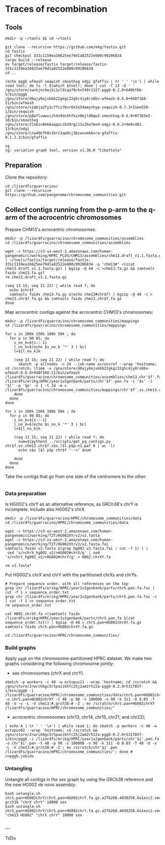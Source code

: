 # Traces of recombination

## Tools

```shell
mkdir -p ~/tools $$ cd ~/tools

git clone --recursive https://github.com/ekg/fastix.git
cd fastix
git checkout 331c1159ea16625ee79d1a82522e800c99206834
cargo build --release
mv target/release/fastix target/release/fastix-331c1159ea16625ee79d1a82522e800c99206834
cd ..

(echo pggb wfmash seqwish smoothxg odgi gfaffix | tr ' ' '\n') | while read tool; do ls -l $(which $tool); done | cut -f 13 -d ' '
/gnu/store/swnkjnc9wj6i1cl9iqa79chnf40r1327-pggb-0.2.0+640bf6b-5/bin/pggb
/gnu/store/d6ajy0ajxkbb22gkgi32g5c4jy8rs8bv-wfmash-0.6.0+948f168-21/bin/wfmash
/gnu/store/v1q6ja2fy3c7fcz7bnr6k3x54amynhyp-seqwish-0.7.3+51ee550-1/bin/seqwish
/gnu/store/p8wflvwwxiih4z9ds5hfkin8mjld6qw2-smoothxg-0.6.0+0f383e5-10/bin/smoothxg
/gnu/store/2ln6zv8mk6aqqzcib39rgi11x2hn7mv9-odgi-0.6.2+9e9c481-13/bin/odgi
/gnu/store/ccw48k7h8v1brz3ap0sj3bcwvvmk6xra-gfaffix-0.1.2.2/bin/gfaffix

vg
vg: variation graph tool, version v1.36.0 "Cibottola"
```

## Preparation

Clone the repository:

```shell
cd /lizardfs/guarracino/
git clone --recursive https://github.com/pangenome/chromosome_communities.git
```

## Collect contigs running from the p-arm to the q-arm of the acrocentric chromosomes

Prepare CHM13's acrocentric chromosomes:

```shell
mkdir -p /lizardfs/guarracino/chromosome_communities/assemblies
cd /lizardfs/guarracino/chromosome_communities/assemblies

wget -c https://s3-us-west-2.amazonaws.com/human-pangenomics/working/HPRC_PLUS/CHM13/assemblies/chm13.draft_v1.1.fasta.gz
( ~/tools/fastix/target/release/fastix-331c1159ea16625ee79d1a82522e800c99206834 -p 'chm13#' <(zcat chm13.draft_v1.1.fasta.gz) | bgzip -@ 48 -c >chm13.fa.gz && samtools faidx chm13.fa.gz)
rm chm13.draft_v1.1.fasta.gz

(seq 13 15; seq 21 22) | while read f; do
  echo $chr$f
  samtools faidx chm13.fa.gz $(echo chm13#chr$f) | bgzip -@ 48 -c > chm13.chr$f.fa.gz && samtools faidx chm13.chr$f.fa.gz
done
```

Map acrocentric contigs against the acrocentric CHM13's chromosomes:

```shell
mkdir -p /lizardfs/guarracino/chromosome_communities/mappings
cd /lizardfs/guarracino/chromosome_communities/mappings

for s in 200k 150k 100k 50k ; do
  for p in 90 85; do
    s_no_k=${s::-1}
    l_no_k=$(echo $s_no_k '*' 3 | bc)
    l=${l_no_k}k
    
    (seq 13 15; seq 21 22) | while read f; do
      sbatch -p allnodes -c 24 --job-name acrovsref --wrap 'hostname; cd /scratch; \time -v /gnu/store/d6ajy0ajxkbb22gkgi32g5c4jy8rs8bv-wfmash-0.6.0+948f168-21/bin/wfmash /lizardfs/guarracino/chromosome_communities/assemblies/chm13.chr'$f'.fa.gz /lizardfs/erikg/HPRC/year1v2genbank/parts/chr'$f'.pan.fa -s '$s' -l '$l' -p '$p' -n 1 -t 24 -m > /lizardfs/guarracino/chromosome_communities/mappings/chr'$f'.vs.chm13.chr'$f'.s'$s'.l'$l'.p'$p'.n1.paf'
    done
  done
done
```

```shell
for s in 200k 150k 100k 50k ; do
  for p in 90 85; do
    s_no_k=${s::-1}
    l_no_k=$(echo $s_no_k '*' 3 | bc)
    l=${l_no_k}k
    
    (seq 13 15; seq 21 22) | while read f; do
      num=$(python3 ../scripts/get_pq_contigs.py chr$f.vs.chm13.chr$f.s$s.l$l.p$p.n1.paf 0 | wc -l)
      echo s$s l$l p$p chr$f "-->" $num
      
    done
  done
done

```

Take the contigs that go from one side of the centromere to the other:

```shell

```

### Data preparation

ls HG002's chrY as an alternative reference, as GRCh38's chrY is incomplete. Include also HG002's chrX.

```
mkdir -p /lizardfs/guarracino/HPRC/chromosome_communities/data
cd /lizardfs/guarracino/HPRC/chromosome_communities/data

wget -c https://s3-us-west-2.amazonaws.com/human-pangenomics/working/T2T/HG002XY/v2/v2.fasta
wget -c https://s3-us-west-2.amazonaws.com/human-pangenomics/working/T2T/HG002XY/v2/v2.fasta.fai
samtools faidx v2.fasta $(grep hg002 v2.fasta.fai | cut -f 1) | \
 sed 's/>chrX_hg002_v2/>HG002#chrX/g' | sed 's/>chrY_hg002_v2/>HG002#chrY/g' > H002.chrXY.fa

rm v2.fasta*
```

Put HG002's chrX and chrY with the partitioned chrXs and chrYs.

```
# Prepare sequence order, with all references on the top
grep chr /lizardfs/erikg/HPRC/year1v2genbank/parts/chrS.pan.fa.fai | cut -f 1 > sequence_order.txt
grep chr /lizardfs/erikg/HPRC/year1v2genbank/parts/chrS.pan.fa.fai -v | cut -f 1 >> sequence_order.txt
rm sequence_order.txt

cat H002.chrXY.fa <(samtools faidx /lizardfs/erikg/HPRC/year1v2genbank/parts/chrS.pan.fa $(cat sequence_order.txt)) | bgzip -@ 48 > chrS.pan+HG002chrXY.fa.gz
samtools faidx chrS.pan+HG002chrXY.fa.gz

cd /lizardfs/guarracino/HPRC/chromosome_communities/
```

### Build graphs

Apply `pggb` on the chromosome-partitioned HPRC dataset. We make two graphs considering the following chromosome
jointly:

- sex chromosomes (chrX and chrY).

```
sbatch -p workers -c 48 -w octopus11 --wrap 'hostname; cd /scratch && /gnu/store/2rwrch6gc5r5pazikhfc25j2am2rh22a-pggb-0.2.0+531f85f-1/bin/pggb -i /lizardfs/guarracino/HPRC/chromosome_communities/data/chrS.pan+HG002chrXY.fa.gz -o chrS.pan+HG002chrXY -t 48 -p 98 -s 100000 -n 90 -k 311 -O 0.03 -T 48 -U -v -L -V chm13:#,grch38:# -Z ; mv /scratch/chrS.pan+HG002chrXY /lizardfs/guarracino/HPRC/chromosome_communities/'
```

- acrocentric chromosomes (chr13, chr14, chr15, chr21, and chr22);

```
( echo A | tr ' ' '\n') | while read i; do sbatch -p workers -c 48 -w octopus02 --wrap 'hostname; cd /scratch && /gnu/store/2rwrch6gc5r5pazikhfc25j2am2rh22a-pggb-0.2.0+531f85f-1/bin/pggb -i /lizardfs/erikg/HPRC/year1v2genbank/parts/chr'$i'.pan.fa -o chr'$i'.pan -t 48 -p 98 -s 100000 -n 90 -k 311 -O 0.03 -T 48 -U -v -L -V chm13:#,grch38:# -Z ; mv /scratch/chr'$i'.pan /lizardfs/guarracino/HPRC/chromosome_communities/'; done # >>pggb.jobids
```

### Untangling

Untangle all contigs in the sex graph by using the GRCh38 reference and the new HG002 _de novo_ assembly:

```
bash untangle.sh chrS.pan+HG002chrY/chrS.pan+HG002chrY.fa.gz.a2fb268.4030258.6a1ecc2.smooth.og.gz grch38 "chrX chrY" 10000 sex
bash untangle.sh chrS.pan+HG002chrY/chrS.pan+HG002chrY.fa.gz.a2fb268.4030258.6a1ecc2.smooth.og.gz "chm13 HG002" "chrX chrY" 10000 sex
```


### ...

ToDo
